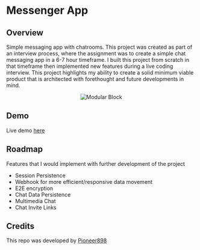 # Messenger App

## Overview
Simple messaging app with chatrooms. This project was created as part of an interview process, where the assignment was to create a simple chat messaging app in a 6-7 hour timeframe. I built this project from scratch in that timeframe then implemented new features during a live coding interview. This project highlights my ability to create a solid minimum viable product that is architected with forethought and future developments in mind.


<p align="center">
  <img alt="Modular Block" src="https://pioneer898.com/persistent/accessFile.php?fileId=WCaxWGAP45ZosUbMwnAP">
</p>

## Demo
Live demo [here](https://messenger.pioneer898.com/)

## Roadmap
Features that I would implement with further development of the project
* Session Persistence
* Webhook for more efficient/responsive data movement
* E2E encryption
* Chat Data Persistence
* Multimedia Chat
* Chat Invite Links

## Credits
This repo was developed by [Pioneer898](https://github.com/pioneer898/)
